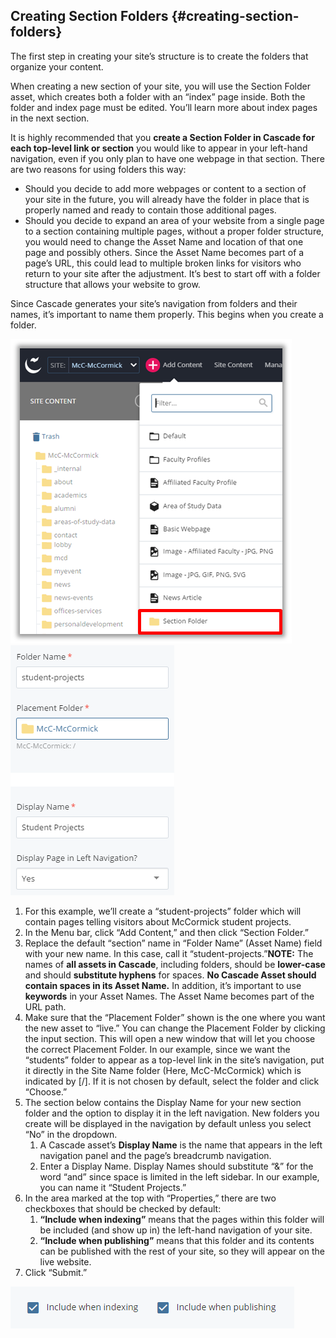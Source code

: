 ## Creating Section Folders {#creating-section-folders}

The first step in creating your site’s structure is to create the folders that organize your content.

When creating a new section of your site, you will use the Section Folder asset, which creates both a folder with an “index” page inside. Both the folder and index page must be edited. You’ll learn more about index pages in the next section.

It is highly recommended that you **create a Section Folder in Cascade for each top-level link or section** you would like to appear in your left-hand navigation, even if you only plan to have one webpage in that section. There are two reasons for using folders this way:

* Should you decide to add more webpages or content to a section of your site in the future, you will already have the folder in place that is properly named and ready to contain those additional pages.
* Should you decide to expand an area of your website from a single page to a section containing multiple pages, without a proper folder structure, you would need to change the Asset Name and location of that one page and possibly others. Since the Asset Name becomes part of a page’s URL, this could lead to multiple broken links for visitors who return to your site after the adjustment. It’s best to start off with a folder structure that allows your website to grow.

Since Cascade generates your site’s navigation from folders and their names, it’s important to name them properly. This begins when you create a folder.

![](/assets/102.png)![](/assets/103.png)

1. For this example, we’ll create a “student-projects” folder which will contain pages telling visitors about McCormick student projects.
2. In the Menu bar, click “Add Content,” and then click “Section Folder.”
3. Replace the default “section” name in “Folder Name” \(Asset Name\) field with your new name. In this case, call it “student-projects.”**NOTE:** The names of **all assets in Cascade**, including folders, should be **lower-case** and should **substitute hyphens** for spaces. **No Cascade Asset should contain spaces in its Asset Name.** In addition, it’s important to use **keywords** in your Asset Names. The Asset Name becomes part of the URL path.
4. Make sure that the “Placement Folder” shown is the one where you want the new asset to “live.” You can change the Placement Folder by clicking the input section. This will open a new window that will let you choose the correct Placement Folder. In our example, since we want the “students” folder to appear as a top-level link in the site’s navigation, put it directly in the Site Name folder \(Here, McC-McCormick\) which is indicated by \[/\]. If it is not chosen by default, select the folder and click “Choose.”
5. The section below contains the Display Name for your new section folder and the option to display it in the left navigation. New folders you create will be displayed in the navigation by default unless you select “No” in the dropdown.
   1. A Cascade asset’s **Display Name** is the name that appears in the left navigation panel and the page’s breadcrumb navigation.
   2. Enter a Display Name. Display Names should substitute “&” for the word “and” since space is limited in the left sidebar. In our example, you can name it “Student Projects.”
6. In the area marked at the top with “Properties,” there are two checkboxes that should be checked by default:
   1. **“Include when indexing”** means that the pages within this folder will be included \(and show up in\) the left-hand navigation of your site.
   2. **“Include when publishing”** means that this folder and its contents can be published with the rest of your site, so they will appear on the live website.
7. Click “Submit.”

![](/assets/104.png)



